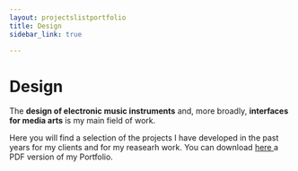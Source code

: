 ```yaml
---
layout: projectslistportfolio
title: Design
sidebar_link: true

---
```



 <h1> Design </h1>


<p>
The <b>design of electronic music instruments</b> and, more broadly, <b>interfaces for media arts</b> is my  main field of work.</p>
<p>
Here you will find a selection of the projects I have developed in the past years for my clients and for my reasearh work. You can download <a href="pdf/nicolo_merendino_portfolio.pdf" target="_blank" > here </a> a PDF version of my Portfolio.
</p>






